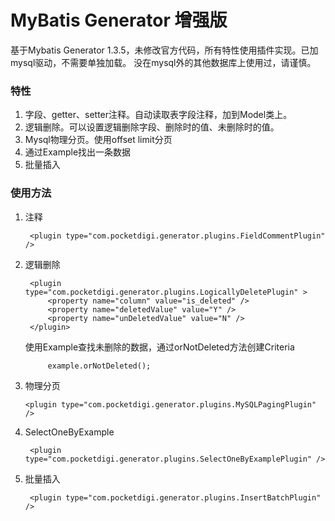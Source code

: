 MyBatis Generator 增强版
=======================

基于Mybatis Generator 1.3.5，未修改官方代码，所有特性使用插件实现。已加mysql驱动，不需要单独加载。
没在mysql外的其他数据库上使用过，请谨慎。


### 特性
1. 字段、getter、setter注释。自动读取表字段注释，加到Model类上。
2. 逻辑删除。可以设置逻辑删除字段、删除时的值、未删除时的值。
3. Mysql物理分页。使用offset limit分页
4. 通过Example找出一条数据
5. 批量插入

### 使用方法

1. 注释

        <plugin type="com.pocketdigi.generator.plugins.FieldCommentPlugin" />
 
2. 逻辑删除
    
        <plugin type="com.pocketdigi.generator.plugins.LogicallyDeletePlugin" >
            <property name="column" value="is_deleted" />
            <property name="deletedValue" value="Y" />
            <property name="unDeletedValue" value="N" />
        </plugin>
        
      使用Example查找未删除的数据，通过orNotDeleted方法创建Criteria
            
            example.orNotDeleted();
    
3. 物理分页

       <plugin type="com.pocketdigi.generator.plugins.MySQLPagingPlugin" />

4. SelectOneByExample

        <plugin type="com.pocketdigi.generator.plugins.SelectOneByExamplePlugin" />
        
5. 批量插入
    
        <plugin type="com.pocketdigi.generator.plugins.InsertBatchPlugin" />